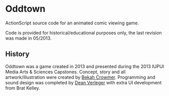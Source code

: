 # Oddtown

ActionScript source code for an animated comic viewing game.

Code is provided for historical/educational purposes only, the last revision was made in 05/2013.

## History

Oddtown was a game created in 2013 and presented during the 2013 IUPUI Media Arts & Sciences Capstones. Concept, story and all artwork/illustration were  created by [Bekah Crowmer](https://www.instagram.com/mushmuse/). Programming and sound design was completed by [Dean Verleger](https://github.com/deanbot) with extra UI development from Brat Kelley.